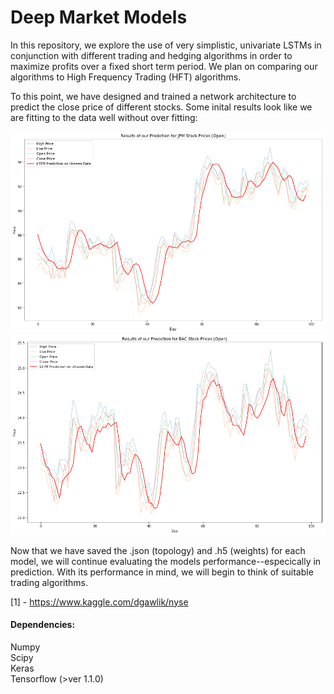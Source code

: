 # Deep Market Models

In this repository, we explore the use of very simplistic, univariate LSTMs in conjunction with different trading and hedging algorithms in order to maximize profits over a fixed short term period. We plan on comparing our algorithms to High Frequency Trading (HFT) algorithms. 

To this point, we have designed and trained a network architecture to predict the close price of different stocks. Some inital results look like we are fitting to the data well without over fitting:

![](MarketFits/download%209.png)
![](/MarketFits/download%2011.png "BAC Model Fit")

Now that we have saved the .json (topology) and .h5 (weights) for each model, we will continue evaluating the models performance--especically in prediction. With its performance in mind, we will begin to think of suitable trading algorithms. 

[1] - https://www.kaggle.com/dgawlik/nyse

#### Dependencies:
Numpy <br /> 
Scipy <br /> 
Keras  <br /> 
Tensorflow (>ver 1.1.0) <br /> 
